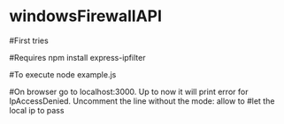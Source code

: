 # windowsFirewallAPI

#First tries

#Requires
npm install express-ipfilter

#To execute
node example.js

#On browser go to localhost:3000. Up to now it will print error for IpAccessDenied. Uncomment the line without the mode: allow to #let the local ip to pass
